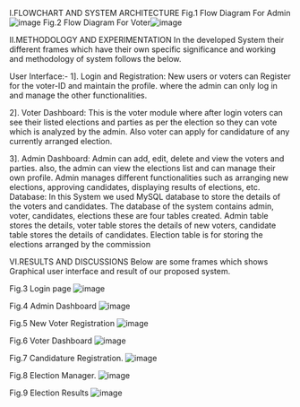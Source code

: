 I.FLOWCHART AND SYSTEM ARCHITECTURE
 Fig.1 Flow Diagram For Admin![image](https://github.com/TangadeSandesh/OnlineVotingSystem/assets/129480090/18998534-ac7c-4dc2-b0f8-3eed194eb45e)
Fig.2 Flow Diagram For Voter![image](https://github.com/TangadeSandesh/OnlineVotingSystem/assets/129480090/89c18120-b631-41f9-b790-20a4f515ba09)

II.METHODOLOGY AND EXPERIMENTATION 
In the developed System their different frames which have their own specific significance and working and methodology of system follows the below.

User Interface:- 
1]. Login and Registration: 
New users or voters can Register for the voter-ID and maintain the profile. where the admin can only log in and manage the other functionalities.

2]. Voter Dashboard: This is the voter module where after login voters can see their listed elections and parties as per the election so they can vote which is analyzed by the admin. Also voter can apply for candidature of any currently arranged election. 

3]. Admin Dashboard: Admin can add, edit, delete and view the voters and parties. also, the admin can view the elections list and can manage their own profile. Admin manages different functionalities such as arranging new elections, approving candidates, displaying results of elections, etc.
Database: 
In this System we used MySQL database to store the details of the voters and candidates. The database of the system contains admin, voter, candidates, elections these are four tables created. Admin table stores the details, voter table stores the details of new voters, candidate table stores the details of candidates. Election table is for storing the elections arranged by the commission     

VI.RESULTS AND DISCUSSIONS
Below are some frames which shows Graphical user interface and result of our proposed system. 
 
Fig.3 Login page
![image](https://github.com/TangadeSandesh/OnlineVotingSystem/assets/129480090/5c805fb6-3880-4c03-8980-d324aebcc9d2)

Fig.4 Admin Dashboard
![image](https://github.com/TangadeSandesh/OnlineVotingSystem/assets/129480090/640833e7-03be-4d4a-951f-f79c7f5cb779)

Fig.5 New Voter Registration
![image](https://github.com/TangadeSandesh/OnlineVotingSystem/assets/129480090/f8096dbe-79ed-4c08-9f9b-7740db9d53f4)
 
Fig.6 Voter Dashboard
![image](https://github.com/TangadeSandesh/OnlineVotingSystem/assets/129480090/8f7cceb2-ebc3-44dc-af06-94df84693b4d)
 
Fig.7 Candidature Registration.
![image](https://github.com/TangadeSandesh/OnlineVotingSystem/assets/129480090/3a32399f-bea5-4adf-bd83-862b34b01d6c)

Fig.8 Election Manager.
![image](https://github.com/TangadeSandesh/OnlineVotingSystem/assets/129480090/5363f40a-bd48-418b-9dc5-55891ab9385e)

Fig.9 Election Results
![image](https://github.com/TangadeSandesh/OnlineVotingSystem/assets/129480090/c8f63d91-0a25-4ee6-ba23-0f09fe3fa3a8)



